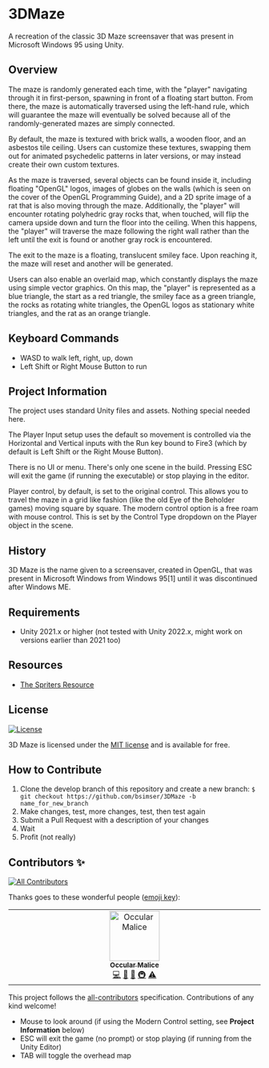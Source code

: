 # 3DMaze

A recreation of the classic 3D Maze screensaver that was present in Microsoft Windows 95 using Unity.

## Overview

The maze is randomly generated each time, with the "player" navigating through it in first-person, spawning in front of a floating start button. From there, the maze is automatically traversed using the left-hand rule, which will guarantee the maze will eventually be solved because all of the randomly-generated mazes are simply connected.

By default, the maze is textured with brick walls, a wooden floor, and an asbestos tile ceiling. Users can customize these textures, swapping them out for animated psychedelic patterns in later versions, or may instead create their own custom textures.

As the maze is traversed, several objects can be found inside it, including floating "OpenGL" logos, images of globes on the walls (which is seen on the cover of the OpenGL Programming Guide), and a 2D sprite image of a rat that is also moving through the maze. Additionally, the "player" will encounter rotating polyhedric gray rocks that, when touched, will flip the camera upside down and turn the floor into the ceiling. When this happens, the "player" will traverse the maze following the right wall rather than the left until the exit is found or another gray rock is encountered.

The exit to the maze is a floating, translucent smiley face. Upon reaching it, the maze will reset and another will be generated.

Users can also enable an overlaid map, which constantly displays the maze using simple vector graphics. On this map, the "player" is represented as a blue triangle, the start as a red triangle, the smiley face as a green triangle, the rocks as rotating white triangles, the OpenGL logos as stationary white triangles, and the rat as an orange triangle.

## Keyboard Commands

* WASD to walk left, right, up, down
* Left Shift or Right Mouse Button to run

## Project Information

The project uses standard Unity files and assets. Nothing special needed here. 

The Player Input setup uses the default so movement is controlled via the Horizontal and Vertical inputs with the Run key bound to Fire3 (which by default is Left Shift or the Right Mouse Button).

There is no UI or menu. There's only one scene in the build. Pressing ESC will exit the game (if running the executable) or stop playing in the editor. 

Player control, by default, is set to the original control. This allows you to travel the maze in a grid like fashion (like the old Eye of the Beholder games) moving square by square. The modern control option is a free roam with mouse control. This is set by the Control Type dropdown on the Player object in the scene.

## History

3D Maze is the name given to a screensaver, created in OpenGL, that was present in Microsoft Windows from Windows 95[1] until it was discontinued after Windows ME.

## Requirements

* Unity 2021.x or higher (not tested with Unity 2022.x, might work on versions earlier than 2021 too)

## Resources

* [The Spriters Resource](https://www.spriters-resource.com/pc_computer/3dmazescreensaver/)

## License

[![License](http://img.shields.io/:license-mit-blue.svg?style=flat-square)](http://badges.mit-license.org)

3D Maze is licensed under the [MIT license](http://opensource.org/licenses/mit-license.php) and is available for free.

## How to Contribute

1. Clone the develop branch of this repository and create a new branch: `$ git checkout https://github.com/bsimser/3DMaze -b name_for_new_branch`
2. Make changes, test, more changes, test, then test again
3. Submit a Pull Request with a description of your changes
4. Wait
5. Profit (not really)

## Contributors ✨

<!-- ALL-CONTRIBUTORS-BADGE:START - Do not remove or modify this section -->
[![All Contributors](https://img.shields.io/badge/all_contributors-1-orange.svg?style=flat-square)](#contributors-)
<!-- ALL-CONTRIBUTORS-BADGE:END -->

Thanks goes to these wonderful people ([emoji key](https://allcontributors.org/docs/en/emoji-key)):

<!-- ALL-CONTRIBUTORS-LIST:START - Do not remove or modify this section -->
<!-- prettier-ignore-start -->
<!-- markdownlint-disable -->
<table>
  <tbody>
    <tr>
      <td align="center" valign="top" width="14.28%"><a href="https://github.com/bsimser"><img src="https://avatars.githubusercontent.com/u/301535?v=4" width="100px;" alt="Occular Malice"/><br /><sub><b>Occular Malice</b></sub></a><br /><a href="#code-bsimser" title="Code">💻</a> <a href="#doc-bsimser" title="Documentation">📖</a> <a href="#maintenance-bsimser" title="Maintenance">🚧</a> <a href="#infra-bsimser" title="Infrastructure (Hosting, Build-Tools, etc)">🚇</a> <a href="#test-bsimser" title="Tests">⚠️</a></td>
    </tr>
  </tbody>
</table>

<!-- markdownlint-restore -->
<!-- prettier-ignore-end -->
<!-- ALL-CONTRIBUTORS-LIST:END -->

This project follows the [all-contributors](https://github.com/all-contributors/all-contributors) specification. Contributions of any kind welcome!
* Mouse to look around (if using the Modern Control setting, see <b>Project Information</b> below)
* ESC will exit the game (no prompt) or stop playing (if running from the Unity Editor)
* TAB will toggle the overhead map
